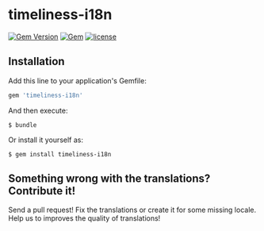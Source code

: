 # timeliness-i18n

[![Gem Version](https://badge.fury.io/rb/timeliness-i18n.svg)](https://badge.fury.io/rb/timeliness-i18n)
[![Gem](https://img.shields.io/gem/dt/timeliness-i18n.svg)]()
[![license](https://img.shields.io/github/license/pedrofurtado/timeliness-i18n.svg)]()

## Installation

Add this line to your application's Gemfile:

```ruby
gem 'timeliness-i18n'
```

And then execute:

    $ bundle

Or install it yourself as:

    $ gem install timeliness-i18n

## Something wrong with the translations? Contribute it!

Send a pull request! Fix the translations or create it for some missing locale. Help us to improves the quality of translations!
